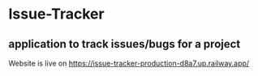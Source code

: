 # Issue-Tracker
application to track issues/bugs for a project
----------------------------------------------
Website is live on 
https://issue-tracker-production-d8a7.up.railway.app/
